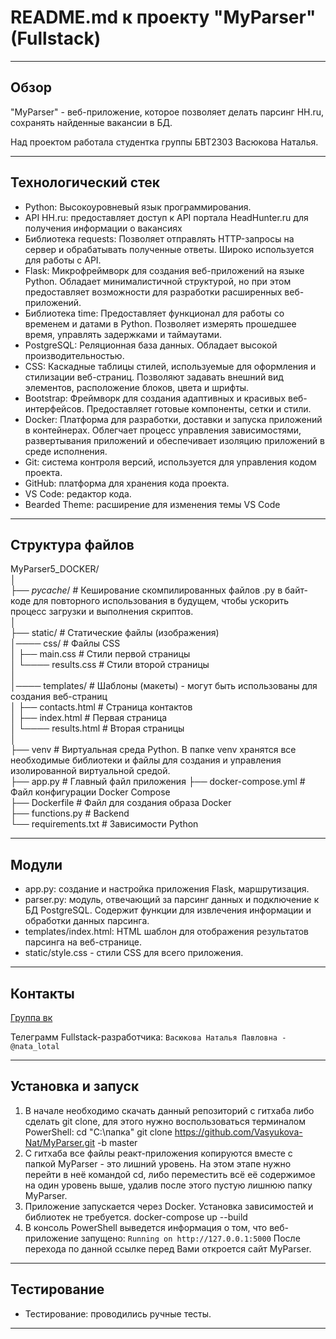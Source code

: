 # README.md к проекту "MyParser" (Fullstack)

---

## Обзор

"MyParser" - веб-приложение, которое позволяет делать парсинг HH.ru, сохранять найденные вакансии в БД. 

Над проектом работала студентка группы БВТ2303 Васюкова Наталья.

---

## Технологический стек

- Python: Высокоуровневый язык программирования.
- API HH.ru: предоставляет доступ к API портала HeadHunter.ru для получения информации о вакансиях
- Библиотека requests: Позволяет отправлять HTTP-запросы на сервер и обрабатывать полученные ответы. Широко используется для работы с API.
- Flask: Микрофреймворк для создания веб-приложений на языке Python. Обладает минималистичной структурой, но при этом предоставляет возможности для разработки расширенных веб-приложений.
- Библиотека time: Предоставляет функционал для работы со временем и датами в Python. Позволяет измерять прошедшее время, управлять задержками и таймаутами.
- PostgreSQL: Реляционная база данных. Обладает высокой производительностью.
- CSS: Каскадные таблицы стилей, используемые для оформления и стилизации веб-страниц. Позволяют задавать внешний вид элементов, расположение блоков, цвета и шрифты.
- Bootstrap: Фреймворк для создания адаптивных и красивых веб-интерфейсов. Предоставляет готовые компоненты, сетки и стили.
- Docker: Платформа для разработки, доставки и запуска приложений в контейнерах. Облегчает процесс управления зависимостями, развертывания приложений и обеспечивает изоляцию приложений в среде исполнения.
- Git: система контроля версий, используется для управления кодом проекта.
- GitHub: платформа для хранения кода проекта.
- VS Code: редактор кода.
- Bearded Theme: расширение для изменения темы VS Code

---

## Структура файлов

MyParser5_DOCKER/    
│    
├── _pycache_/ #  Кеширование скомпилированных файлов .py в байт-коде для повторного использования в будущем, чтобы ускорить процесс загрузки и выполнения скриптов.   
│    
├── static/ # Статические файлы (изображения)  
│──── css/ # Файлы CSS  
│   ├── main.css # Стили первой страницы   
│   └──── results.css # Стили второй страницы  
│    
│──── templates/ # Шаблоны (макеты) - могут быть использованы для создания веб-страниц  
│   ├── contacts.html # Страница контактов  
│   ├── index.html # Первая страница   
│   └──── results.html # Вторая страницы  
│    
├── venv # Виртуальная среда Python. В папке venv хранятся все необходимые библиотеки и файлы для создания и управления изолированной виртуальной средой.  
├── app.py # Главный файл приложения 
├── docker-compose.yml # Файл конфигурации Docker Compose  
├── Dockerfile # Файл для создания образа Docker  
├── functions.py # Backend  
└── requirements.txt # Зависимости Python  

---

## Модули

- app.py: создание и настройка приложения Flask, маршрутизация.
- parser.py: модуль, отвечающий за парсинг данных и подключение к БД PostgreSQL. Содержит функции для извлечения информации и обработки данных парсинга.
- templates/index.html: HTML шаблон для отображения результатов парсинга на веб-странице.
- static/style.css - стили CSS для всего приложения.

---

## Контакты

[Группа вк](https://vk.com/club226042324)

Телеграмм Fullstack-разработчика:
`Васюкова Наталья Павловна - @nata_lotal`

---

## Установка и запуск

1. В начале необходимо скачать данный репозиторий с гитхаба либо сделать git clone, для этого нужно воспользоваться терминалом PowerShell:
    cd "C:\папка"
    git clone https://github.com/Vasyukova-Nat/MyParser.git -b master
2. С гитхаба все файлы реакт-приложения копируются вместе с папкой MyParser - это лишний уровень. На этом этапе нужно перейти в неё командой cd, либо переместить всё её содержимое на один уровень выше, удалив после этого пустую лишнюю папку MyParser.
3. Приложение запускается через Docker. Установка зависимостей и библиотек не требуется.
    docker-compose up --build
4. В консоль PowerShell выведется информация о том, что веб-приложение запущено:
`Running on http://127.0.0.1:5000`
После перехода по данной ссылке перед Вами откроется сайт MyParser.

---

## Тестирование 

- Тестирование: проводились ручные тесты.
---
